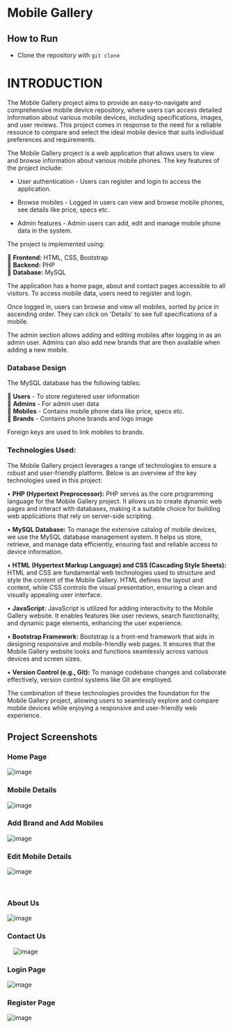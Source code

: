 # Mobile Gallery

## How to Run
- Clone the repository with `git clone ` 

# INTRODUCTION

The Mobile Gallery project aims to provide an easy-to-navigate and comprehensive mobile device repository, where users can access detailed information about various mobile devices, including specifications, images, and user reviews. This project comes in response to the need for a reliable resource to compare and select the ideal mobile device that suits individual preferences and requirements.

The Mobile Gallery project is a web application that allows users to view and browse information about various mobile phones. The key features of the project include:

- User authentication - Users can register and login to access the application.

- Browse mobiles - Logged in users can view and browse mobile phones, see details like price, specs etc.

- Admin features - Admin users can add, edit and manage mobile phone data in the system.

The project is implemented using:

	**Frontend:** HTML, CSS, Bootstrap<br>
	**Backend:** PHP<br>
	**Database:** MySQL<br>

The application has a home page, about and contact pages accessible to all visitors. To access mobile data, users need to register and login.

Once logged in, users can browse and view all mobiles, sorted by price in ascending order. They can click on 'Details' to see full specifications of a mobile.

The admin section allows adding and editing mobiles after logging in as an admin user. Admins can also add new brands that are then available when adding a new mobile.

### Database Design

The MySQL database has the following tables:

	**Users** - To store registered user information<br>
	**Admins** - For admin user data<br>
	**Mobiles** - Contains mobile phone data like price, specs etc.<br>
	**Brands** - Contains phone brands and logo image

Foreign keys are used to link mobiles to brands.

### Technologies Used:

The Mobile Gallery project leverages a range of technologies to ensure a robust and user-friendly platform. Below is an overview of the key technologies used in this project:

•	**PHP (Hypertext Preprocessor):** PHP serves as the core programming language for the Mobile Gallery project. It allows us to create dynamic web pages and interact with databases, making it a suitable choice for building web applications that rely on server-side scripting.

•	**MySQL Database:** To manage the extensive catalog of mobile devices, we use the MySQL database management system. It helps us store, retrieve, and manage data efficiently, ensuring fast and reliable access to device information.

•	**HTML (Hypertext Markup Language) and CSS (Cascading Style Sheets):** HTML and CSS are fundamental web technologies used to structure and style the content of the Mobile Gallery. HTML defines the layout and content, while CSS controls the visual presentation, ensuring a clean and visually appealing user interface.

•	**JavaScript:** JavaScript is utilized for adding interactivity to the Mobile Gallery website. It enables features like user reviews, search functionality, and dynamic page elements, enhancing the user experience.

•	**Bootstrap Framework:** Bootstrap is a front-end framework that aids in designing responsive and mobile-friendly web pages. It ensures that the Mobile Gallery website looks and functions seamlessly across various devices and screen sizes.

•	**Version Control (e.g., Git):** To manage codebase changes and collaborate effectively, version control systems like Git are employed.

The combination of these technologies provides the foundation for the Mobile Gallery project, allowing users to seamlessly explore and compare mobile devices while enjoying a responsive and user-friendly web experience.






 
## Project Screenshots

### Home Page
![image](https://github.com/king-ronin04/php/assets/103017387/92b62ad0-a682-408e-a2e6-33f434083db1)



### Mobile Details
![image](https://github.com/king-ronin04/php/assets/103017387/eb14658d-9df3-47c5-adcd-0c3492a8e9a2)


### Add Brand and Add Mobiles
![image](https://github.com/king-ronin04/php/assets/103017387/ddc9e2b4-37cf-49cd-a11c-a41e54b0dc2e)




### Edit Mobile Details
![image](https://github.com/king-ronin04/php/assets/103017387/c8486684-dbb3-49b8-a71e-6e9297cb7019)

 
### About Us
![image](https://github.com/king-ronin04/php/assets/103017387/2f926e53-7653-49e5-8272-205304ec2a34)

### Contact Us
 ![image](https://github.com/king-ronin04/php/assets/103017387/bf7399b4-cfd3-4165-b88d-c9bea6b3e45c)

### Login Page
![image](https://github.com/king-ronin04/php/assets/103017387/38f49535-9a97-4093-b734-58ac2a393e36)



### Register Page
 ![image](https://github.com/king-ronin04/php/assets/103017387/79becd56-d0d8-40e0-a167-ababdf6e71ad)

